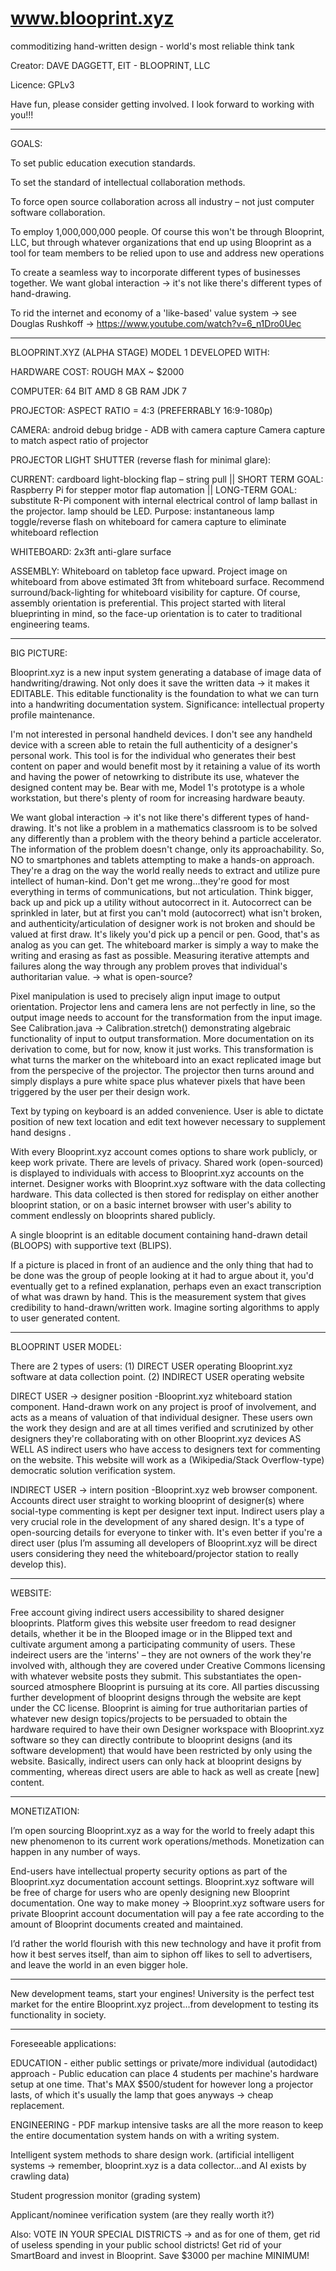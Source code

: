 # www.blooprint.xyz
commoditizing hand-written design - world's most reliable think tank

Creator:	DAVE DAGGETT, EIT - BLOOPRINT, LLC

Licence:	GPLv3

Have fun, please consider getting involved.  I look forward to working with you!!!
____________________________________________________________________________

GOALS:

To set public education execution standards.

To set the standard of intellectual collaboration methods.

To force open source collaboration across all industry – not just computer software collaboration.

To employ 1,000,000,000 people.  Of course this won't be through Blooprint, LLC, but through whatever organizations that end up using Blooprint as a tool for team members to be relied upon to use and address new operations

To create a seamless way to incorporate different types of businesses together.  We want global interaction -> it's not like there's different types of hand-drawing.

To rid the internet and economy of a 'like-based' value system -> see Douglas Rushkoff -> https://www.youtube.com/watch?v=6_n1Dro0Uec
____________________________________________________________________________

BLOOPRINT.XYZ (ALPHA STAGE) MODEL 1 DEVELOPED WITH: 

HARDWARE COST: ROUGH MAX ~ $2000

COMPUTER: 
64 BIT AMD 
8 GB RAM 
JDK 7

PROJECTOR: 
ASPECT RATIO = 4:3 (PREFERRABLY 16:9-1080p) 

CAMERA: 
android debug bridge - ADB with camera capture
Camera capture to match aspect ratio of projector

PROJECTOR LIGHT SHUTTER (reverse flash for minimal glare):

CURRENT: cardboard light-blocking flap – string pull || SHORT TERM GOAL: Raspberry Pi for stepper motor flap automation || LONG-TERM GOAL: substitute R-Pi component with internal electrical control of lamp ballast in the projector.  lamp should be LED.  Purpose: instantaneous lamp toggle/reverse flash on whiteboard for camera capture to eliminate whiteboard reflection 

WHITEBOARD: 2x3ft anti-glare surface 

ASSEMBLY: Whiteboard on tabletop face upward. Project image on whiteboard from above estimated 3ft from whiteboard surface. Recommend surround/back-lighting for whiteboard visibility for capture.  Of course, assembly orientation is preferential.  This project started with literal blueprinting in mind, so the face-up orientation is to cater to traditional engineering teams.
____________________________________________________________________________

BIG PICTURE:

Blooprint.xyz is a new input system generating a database of image data of handwriting/drawing.  Not only does it save the written data -> it makes it EDITABLE.  This editable functionality is the foundation to what we can turn into a handwriting documentation system.  Significance: intellectual property profile maintenance.

I'm not interested in personal handheld devices.  I don't see any handheld device with a screen able to retain the full authenticity of a designer's personal work.  This tool is for the individual who generates their best content on paper and would benefit most by it retaining a value of its worth and having the power of netowrking to distribute its use, whatever the designed content may be.  Bear with me, Model 1's prototype is a whole workstation, but there's plenty of room for increasing hardware beauty.

We want global interaction -> it's not like there's different types of hand-drawing.  It's not like a problem in a mathematics classroom is to be solved any differently than a problem with the theory behind a particle accelerator.  The information of the problem doesn't change, only its approachability.  So, NO to smartphones and tablets attempting to make a hands-on approach.  They're a drag on the way the world really needs to extract and utilize pure intellect of human-kind.  Don't get me wrong...they're good for most everything in terms of communications, but not articulation.  Think bigger, back up and pick up a utility without autocorrect in it.  Autocorrect can be sprinkled in later, but at first you can't mold (autocorrect) what isn't broken, and authenticity/articulation of designer work is not broken and should be valued at first draw.  It's likely you'd pick up a pencil or pen.  Good, that's as analog as you can get.  The whiteboard marker is simply a way to make the writing and erasing as fast as possible.  Measuring iterative attempts and failures along the way through any problem proves that individual's authoritarian value. -> what is open-source?

Pixel manipulation is used to precisely align input image to output orientation.  Projector lens and camera lens are not perfectly in line, so the output image needs to account for the transformation from the input image.  See Calibration.java -> Calibration.stretch() demonstrating algebraic functionality of input to output transformation.  More documentation on its derivation to come, but for now, know it just works.  This transformation is what turns the marker on the whiteboard into an exact replicated image but from the perspecive of the projector.  The projector then turns around and simply displays a pure white space plus whatever pixels that have been triggered by the user per their design work.

Text by typing on keyboard is an added convenience.  User is able to dictate position of new text location and edit text however necessary to supplement hand designs .

With every Blooprint.xyz account comes options to share work publicly, or keep work private. There are levels of privacy.  Shared work (open-sourced) is displayed to individuals with access to Blooprint.xyz accounts on the internet.  Designer works with Blooprint.xyz software with the data collecting hardware.  This data collected is then stored for redisplay on either another blooprint station, or on a basic internet browser with user's ability to comment endlessly on blooprints shared publicly.

A single blooprint is an editable document containing hand-drawn detail (BLOOPS) with supportive text (BLIPS).

If a picture is placed in front of an audience and the only thing that had to be done was the group of people looking at it had to argue about it, you'd eventually get to a refined explanation, perhaps even an exact transcription of what was drawn by hand.  This is the measurement system that gives credibility to hand-drawn/written work.  Imagine sorting algorithms to apply to user generated content.
____________________________________________________________________________

BLOOPRINT USER MODEL: 

There are 2 types of users: (1) DIRECT USER operating Blooprint.xyz software at data collection point. (2) INDIRECT USER operating website

DIRECT USER -> designer position 
-Blooprint.xyz whiteboard station component.  Hand-drawn work on any project is proof of involvement, and acts as a means of valuation of that individual designer.  These users own the work they design and are at all times verified and scrutinized by other designers they're collaborating with on other Blooprint.xyz devices AS WELL AS indirect users who have access to designers text for commenting on the website. This website will work as a (Wikipedia/Stack Overflow-type) democratic solution verification system. 

INDIRECT USER -> intern position 
-Blooprint.xyz web browser component.  Accounts direct user straight to working blooprint of designer(s) where social-type commenting is kept per designer text input.  Indirect users play a very crucial role in the development of any shared design.  It's a type of open-sourcing details for everyone to tinker with.  It's even better if you're a direct user (plus I’m assuming all developers of Blooprint.xyz will be direct users considering they need the whiteboard/projector station to really develop this).
____________________________________________________________________________

WEBSITE: 

Free account giving indirect users accessibility to shared designer blooprints.  Platform gives this website user freedom to read designer details, whether it be in the Blooped image or in the Blipped text and cultivate argument among a participating community of users.  These indeirect users are the 'interns' – they are not owners of the work they're involved with, although they are covered under Creative Commons licensing with whatever website posts they submit.  This substantiates the open-sourced atmosphere Blooprint is pursuing at its core.  All parties discussing further development of blooprint designs through the website are kept under the CC license.  Blooprint is aiming for true authoritarian parties of whatever new design topics/projects to be persuaded to obtain the hardware required to have their own Designer workspace with Blooprint.xyz software so they can directly contribute to blooprint designs (and its software development) that would have been restricted by only using the website.  Basically, indirect users can only hack at blooprint designs by commenting, whereas direct users are able to hack as well as create [new] content.
____________________________________________________________________________

MONETIZATION:

I’m open sourcing Blooprint.xyz as a way for the world to freely adapt this new phenomenon to its current work operations/methods.  Monetization can happen in any number of ways.

End-users have intellectual property security options as part of the Blooprint.xyz documentation account settings.  Blooprint.xyz software will be free of charge for users who are openly designing new Blooprint documentation.  One way to make money -> Blooprint.xyz software users for private Blooprint account documentation will pay a fee rate according to the amount of Blooprint documents created and maintained.

I’d rather the world flourish with this new technology and have it profit from how it best serves itself, than aim to siphon off likes to sell to advertisers, and leave the world in an even bigger hole.
____________________________________________________________________________

New development teams, start your engines!  University is the perfect test market for the entire Blooprint.xyz  project...from development to testing its functionality in society.
____________________________________________________________________________

Foreseeable applications:

EDUCATION - either public settings or private/more individual (autodidact) approach - Public education can place 4 students per machine's hardware setup at one time.  That's MAX $500/student for however long a projector lasts, of which it's usually the lamp that goes anyways -> cheap replacement.

ENGINEERING - PDF markup intensive tasks are all the more reason to keep the entire documentation system hands on with a writing system.

Intelligent system methods to share design work.  (artificial intelligent systems -> remember, blooprint.xyz is a data collector...and AI exists by crawling data)

Student progression monitor (grading system)

Applicant/nominee verification system (are they really worth it?)

Also: VOTE IN YOUR SPECIAL DISTRICTS -> and as for one of them, get rid of useless spending in your public school districts!  Get rid of your SmartBoard and invest in Blooprint.  Save $3000 per machine MINIMUM!




